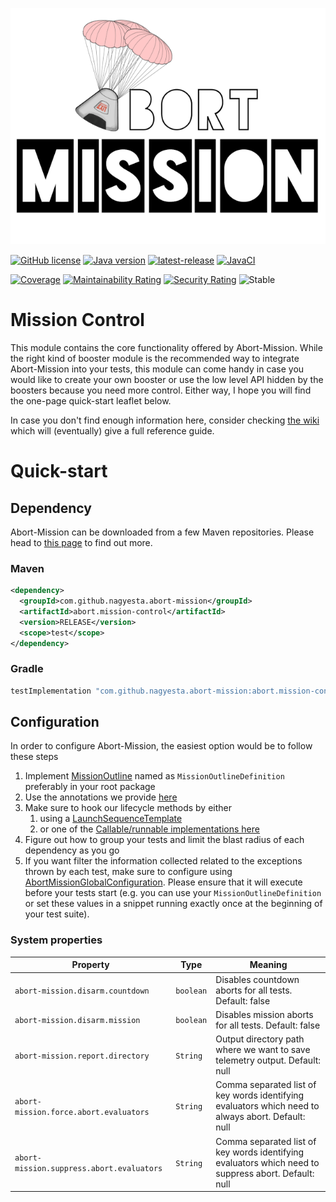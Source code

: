 ![Abort-Mission](../.github/assets/Abort-Mission-logo_export_transparent_640.png)

[![GitHub license](https://img.shields.io/github/license/nagyesta/abort-mission?color=informational)](https://raw.githubusercontent.com/nagyesta/abort-mission/main/LICENSE)
[![Java version](https://img.shields.io/badge/Java%20version-17-yellow?logo=java)](https://img.shields.io/badge/Java%20version-17-yellow?logo=java)
[![latest-release](https://img.shields.io/github/v/tag/nagyesta/abort-mission?color=blue&logo=git&label=releases&sort=semver)](https://github.com/nagyesta/abort-mission/releases)
[![JavaCI](https://img.shields.io/github/actions/workflow/status/nagyesta/abort-mission/gradle.yml?logo=github&branch=main)](https://github.com/nagyesta/abort-mission/actions/workflows/gradle.yml)

[![Coverage](https://sonarcloud.io/api/project_badges/measure?project=nagyesta_abort-mission&metric=coverage)](https://sonarcloud.io/summary/new_code?id=nagyesta_abort-mission)
[![Maintainability Rating](https://sonarcloud.io/api/project_badges/measure?project=nagyesta_abort-mission&metric=sqale_rating)](https://sonarcloud.io/summary/new_code?id=nagyesta_abort-mission)
[![Security Rating](https://sonarcloud.io/api/project_badges/measure?project=nagyesta_abort-mission&metric=security_rating)](https://sonarcloud.io/summary/new_code?id=nagyesta_abort-mission)
![[Stable](https://img.shields.io/badge/Maturity-stable-green)](https://img.shields.io/badge/Maturity-stable-green)

# Mission Control

This module contains the core functionality offered by Abort-Mission. While the right kind of booster
module is the recommended way to integrate Abort-Mission into your tests, this module can come handy
in case you would like to create your own booster or use the low level API hidden by the boosters
because you need more control. Either way, I hope you will find the one-page quick-start leaflet below.

In case you don't find enough information here, consider checking [the wiki](https://github.com/nagyesta/abort-mission/wiki) which will (eventually)
give a full reference guide.

# Quick-start

## Dependency

Abort-Mission can be downloaded from a few Maven repositories. Please head to
[this page](https://github.com/nagyesta/abort-mission/wiki/Configuring-our-repository-for-your-build-system)
to find out more.

### Maven

```xml
<dependency>
  <groupId>com.github.nagyesta.abort-mission</groupId>
  <artifactId>abort.mission-control</artifactId>
  <version>RELEASE</version>
  <scope>test</scope>
</dependency>
```

### Gradle

```groovy
testImplementation "com.github.nagyesta.abort-mission:abort.mission-control:+"
```

## Configuration

In order to configure Abort-Mission, the easiest option would be to follow these steps

1. Implement [MissionOutline](./src/main/java/com/github/nagyesta/abortmission/core/outline/MissionOutline.java) named as `MissionOutlineDefinition`
   preferably in your root package
2. Use the annotations we provide [here](./src/main/java/com/github/nagyesta/abortmission/core/annotation/)
3. Make sure to hook our lifecycle methods by either
    1. using a [LaunchSequenceTemplate](./src/main/java/com/github/nagyesta/abortmission/core/LaunchSequenceTemplate.java)
    2. or one of the [Callable/runnable implementations here](./src/main/java/com/github/nagyesta/abortmission/core/selfpropelled/)
4. Figure out how to group your tests and limit the blast radius of each dependency as you go
5. If you want filter the information collected related to the exceptions thrown by each test, make sure to configure using [AbortMissionGlobalConfiguration](./src/main/java/com/github/nagyesta/abortmission/core/AbortMissionGlobalConfiguration.java). Please ensure that it will execute before your tests start (e.g. you can use your `MissionOutlineDefinition` or set these values in a snippet running exactly once at the beginning of your test suite).

### System properties

| Property                                  | Type      | Meaning                                                                                              |
| ----------------------------------------- | --------- | ---------------------------------------------------------------------------------------------------- |
| `abort-mission.disarm.countdown`          | `boolean` | Disables countdown aborts for all tests. Default: false                                              |
| `abort-mission.disarm.mission`            | `boolean` | Disables mission aborts for all tests. Default: false                                                |
| `abort-mission.report.directory`          | `String`  | Output directory path where we want to save telemetry output. Default: null                          |
| `abort-mission.force.abort.evaluators`    | `String`  | Comma separated list of key words identifying evaluators which need to always abort. Default: null   |
| `abort-mission.suppress.abort.evaluators` | `String`  | Comma separated list of key words identifying evaluators which need to suppress abort. Default: null |
